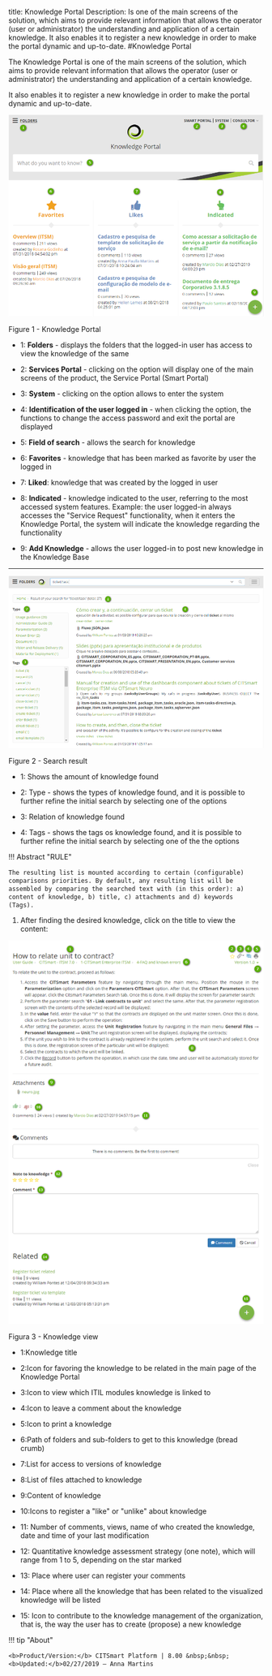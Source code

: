 title: Knowledge Portal
Description: Is one of the main screens of the solution, which aims to provide relevant information that allows the operator (user or administrator) the understanding and application of a certain knowledge. It also enables it to register a new knowledge in order to make the portal dynamic and up-to-date.
#Knowledge Portal

The Knowledge Portal is one of the main screens of the solution, which aims to provide relevant information that allows the operator (user or administrator) the understanding and application of a certain knowledge. 

It also enables it to register a new knowledge in order to make the portal dynamic and up-to-date.

![Portal](images/figure1-portal.png)

   Figure 1 - Knowledge Portal
   
- 1: **Folders** - displays the folders that the logged-in user has access to view the knowledge of the same

- 2: **Services Portal** - clicking on the option will display one of the main screens of the product, the Service Portal (Smart Portal)

- 3: **System** - clicking on the option allows to enter the system

- 4: **Identification of the user logged in** - when clicking the option, the functions to change the access password and exit the portal are displayed

- 5: **Field of search** - allows the search for knowledge

- 6: **Favorites** - knowledge that has been marked as favorite by user the logged in 

- 7: **Liked**: knowledge that was created by the logged in user

- 8: **Indicated** - knowledge indicated to the user, referring to the most accessed system features. Example: the user logged-in always accesses the "Service Request" functionality, when it enters the Knowledge Portal, the system will indicate the knowledge regarding the functionality

- 9: **Add Knowledge** - allows the user logged-in to post new knowledge in the Knowledge Base

-------------------------------------------------------------------------------------------------

![result](images/figure2-portal.png)

   Figure 2 - Search result
   
 - 1: Shows the amount of knowledge found
 
 - 2: Type - shows the types of knowledge found, and it is possible to further refine the initial search by selecting one of the options
 
 - 3: Relation of knowledge found
 
 - 4: Tags - shows the tags os knowledge found, and it is possible to further refine the initial search by selecting one of the the options
 
  
!!! Abstract "RULE" 

    The resulting list is mounted according to certain (configurable) comparisons priorities. By default, any resulting list will be         assembled by comparing the searched text with (in this order): a) content of knowledge, b) title, c) attachments and d) keywords         (Tags).
    
    
1.  After finding the desired knowledge, click on the title to view the content:   

![View](images/figure3-portal.png)

   Figura 3 - Knowledge view
   
- 1:Knowledge title

- 2:Icon for favoring the knowledge to be related in the main page of the Knowledge Portal

- 3:Icon to view which ITIL modules knowledge is linked to

- 4:Icon to leave a comment about the knowledge

- 5:Icon to print a knowledge

- 6:Path of folders and sub-folders to get to this knowledge (bread crumb)

- 7:List for access to versions of knowledge

- 8:List of files attached to knowledge

- 9:Content of knowledge

- 10:Icons to register a "like" or "unlike" about knowledge

- 11: Number of comments, views, name of who created the knowledge, date and time of your last modification

- 12: Quantitative knowledge assessment strategy (one note), which will range from 1 to 5, depending on the star marked

- 13: Place where user can register your comments

- 14: Place where all the knowledge that has been related to the visualized knowledge will be listed

- 15: Icon to contribute to the knowledge management of the organization, that is, the way the user has to create (propose) a new knowledge


!!! tip "About"

    <b>Product/Version:</b> CITSmart Platform | 8.00 &nbsp;&nbsp;
    <b>Updated:</b>02/27/2019 – Anna Martins
   
